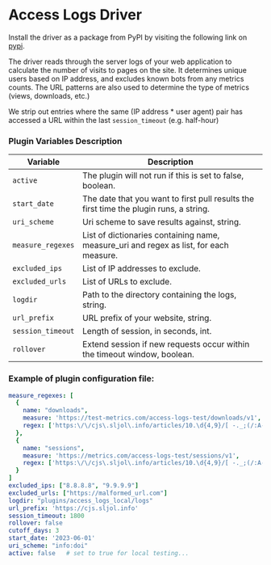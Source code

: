 # Access Logs Driver

Install the driver as a package from PyPI by visiting the following link on [pypi][1].

The driver reads through the server logs of your web application to calculate the number of visits to pages on the site. It determines unique users based on IP address, and excludes known bots from any metrics counts. The URL patterns are also used to determine the type of metrics (views, downloads, etc.)

We strip out entries where the same (IP address * user agent) pair has accessed
a URL within the last `session_timeout` (e.g. half-hour)


### Plugin Variables Description

| Variable                | Description                                                                                        |
| ----------------------- | -------------------------------------------------------------------------------------------------- |
| `active`                | The plugin will not run if this is set to false, boolean.                                          |
| `start_date`            | The date that you want to first pull results the first time the plugin runs, a string.             |
| `uri_scheme`            | Uri scheme to save results against, string.                                                        |
| `measure_regexes`       | List of dictionaries containing name, measure_uri and regex as list, for each measure.                                                                |
| `excluded_ips`          | List of IP addresses to exclude.                                                                   |
| `excluded_urls`         | List of URLs  to exclude.                                                                          |
| `logdir`                | Path to the directory containing the logs, string.                                                 | 
| `url_prefix`            | URL prefix of your website, string.                                                                |
| `session_timeout`       | Length of session, in seconds, int.                                                                |
| `rollover`              | Extend session if new requests occur within the timeout window, boolean.                                                                  |

### Example of plugin configuration file:

```yaml
measure_regexes: [
  {
    name: "downloads",
    measure: 'https://test-metrics.com/access-logs-test/downloads/v1',
    regex: ['https:\/\/cjs\.sljol\.info/articles/10.\d{4,9}/[ -._;(/:A-Za-z0-9 ]+/galley/\d+/download/?', ],
  },
  {
    name: "sessions",
    measure: 'https://metrics.com/access-logs-test/sessions/v1',
    regex: ['https:\/\/cjs\.sljol\.info/articles/10.\d{4,9}/[ -._;(/:A-Za-z0-9 ]+/?', ],
  }
]
excluded_ips: ["8.8.8.8", "9.9.9.9"]
excluded_urls: ["https://malformed_url.com"]
logdir: "plugins/access_logs_local/logs"
url_prefix: 'https://cjs.sljol.info'
session_timeout: 1800
rollover: false
cutoff_days: 3
start_date: '2023-06-01'
uri_scheme: "info:doi"
active: false   # set to true for local testing...
```

[1]: https://pypi.org/project/access-logs-local/ "Pypi link" 
